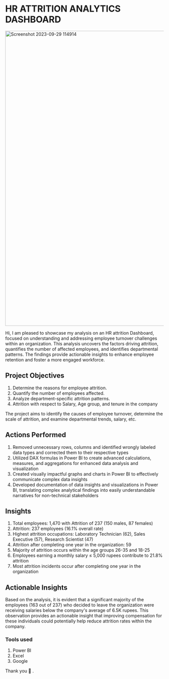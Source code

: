 # HR ATTRITION ANALYTICS DASHBOARD
<img width="935" alt="Screenshot 2023-09-29 114914" src="https://github.com/GauravvThakurr/Power_BI_Projects/assets/141028751/fb3dded4-a557-4b32-bd5a-6c5dbe60ef8a">







Hi,
I am pleased to showcase my analysis on an HR attrition Dashboard, focused on understanding and addressing employee turnover challenges within an organization. This analysis uncovers the factors driving attrition, quantifies the number of affected employees, and identifies departmental patterns. The findings provide actionable insights to enhance employee retention and foster a more engaged workforce.


## Project Objectives

1. Determine the reasons for employee attrition.
2. Quantify the number of employees affected.
3. Analyze department-specific attrition patterns.
4. Attrition with respect to Salary, Age group, and tenure in the company

The project aims to identify the causes of employee turnover, determine the scale of attrition, and examine departmental trends, salary, etc.

## Actions Performed
1. Removed unnecessary rows, columns and identified wrongly labeled data types
and corrected them to their respective types
2. Utilized DAX formulas in Power BI to create advanced calculations, measures, and
aggregations for enhanced data analysis and visualization
3. Created visually impactful graphs and charts in Power BI to effectively
communicate complex data insights
4. Developed documentation of data insights and visualizations in Power BI,
translating complex analytical findings into easily understandable narratives for
non-technical stakeholders


## Insights
1. Total employees: 1,470 with Attrition of 237 (150 males, 87 females)
2. Attrition: 237 employees (16.1% overall rate)
3. Highest attrition occupations: Laboratory Technician (62), Sales Executive (57), Research Scientist (47)
4. Attrition after completing one year in the organization: 59
5. Majority of attrition occurs within the age groups 26-35 and 18-25
6. Employees earning a monthly salary ≤ 5,000 rupees contribute to 21.8% attrition
7. Most attrition incidents occur after completing one year in the organization

## Actionable Insights
Based on the analysis, it is evident that a significant majority of the employees (163 out of 237) who decided to leave the organization were receiving salaries below the company's average of 6.5K rupees. This observation provides an actionable insight that improving compensation for these individuals could potentially help reduce attrition rates within the company.

### Tools used
1. Power BI
2. Excel
3. Google

Thank you 🙂 .
